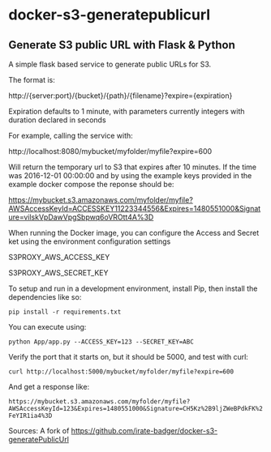 # docker-s3-generatepublicurl
## Generate S3 public URL with Flask & Python
A simple flask based service to generate public URLs for S3.

The format is:

http://{server:port}/{bucket}/{path}/{filename}?expire={expiration}

Expiration defaults to 1 minute, with parameters currently integers with duration declared in seconds

For example, calling the service with:

http://localhost:8080/mybucket/myfolder/myfile?expire=600

Will return the temporary url to S3 that expires after 10 minutes. 
If the time was 2016-12-01 00:00:00 and by using the example keys provided in the example docker compose the reponse should be:

https://mybucket.s3.amazonaws.com/myfolder/myfile?AWSAccessKeyId=ACCESSKEY11223344556&Expires=1480551000&Signature=vilskVpDawVpgSbpwq6oVROtt4A%3D

When running the Docker image, you can configure the Access and Secret ket using the environment configuration settings

S3PROXY_AWS_ACCESS_KEY

S3PROXY_AWS_SECRET_KEY


To setup and run in a development environment, install Pip, then install the dependencies like so:

```pip install -r requirements.txt```

You can execute using:

```python App/app.py --ACCESS_KEY=123 --SECRET_KEY=ABC```

Verify the port that it starts on, but it should be 5000, and test with curl:

```curl http://localhost:5000/mybucket/myfolder/myfile?expire=600```

And get a response like:

```https://mybucket.s3.amazonaws.com/myfolder/myfile?AWSAccessKeyId=123&Expires=1480551000&Signature=CH5Kz%2B9ljZWeBPdkFK%2FeYIR1ia4%3D```

Sources:
A fork of https://github.com/irate-badger/docker-s3-generatePublicUrl